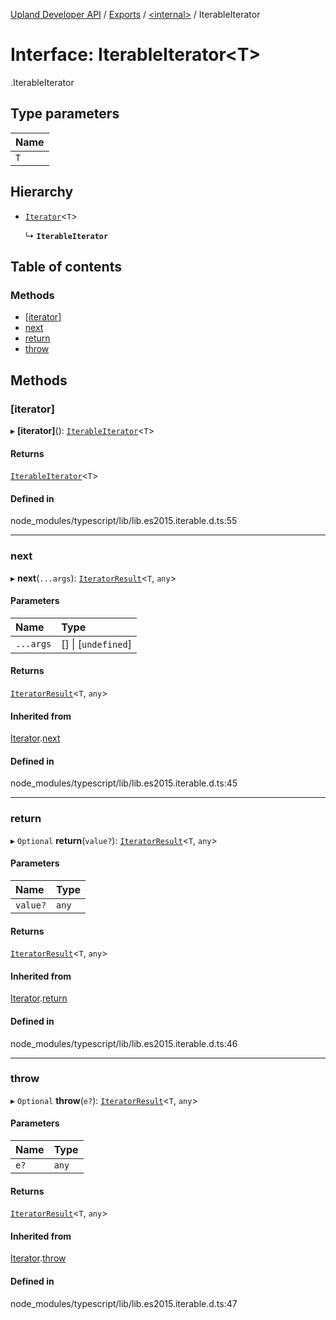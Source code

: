 [Upland Developer API](../README.md) / [Exports](../modules.md) / [<internal\>](../modules/internal_.md) / IterableIterator

# Interface: IterableIterator<T\>

[<internal>](../modules/internal_.md).IterableIterator

## Type parameters

| Name |
| :------ |
| `T` |

## Hierarchy

- [`Iterator`](internal_.Iterator.md)<`T`\>

  ↳ **`IterableIterator`**

## Table of contents

### Methods

- [[iterator]](internal_.IterableIterator.md#[iterator])
- [next](internal_.IterableIterator.md#next)
- [return](internal_.IterableIterator.md#return)
- [throw](internal_.IterableIterator.md#throw)

## Methods

### [iterator]

▸ **[iterator]**(): [`IterableIterator`](internal_.IterableIterator.md)<`T`\>

#### Returns

[`IterableIterator`](internal_.IterableIterator.md)<`T`\>

#### Defined in

node_modules/typescript/lib/lib.es2015.iterable.d.ts:55

___

### next

▸ **next**(`...args`): [`IteratorResult`](../modules/internal_.md#iteratorresult)<`T`, `any`\>

#### Parameters

| Name | Type |
| :------ | :------ |
| `...args` | [] \| [`undefined`] |

#### Returns

[`IteratorResult`](../modules/internal_.md#iteratorresult)<`T`, `any`\>

#### Inherited from

[Iterator](internal_.Iterator.md).[next](internal_.Iterator.md#next)

#### Defined in

node_modules/typescript/lib/lib.es2015.iterable.d.ts:45

___

### return

▸ `Optional` **return**(`value?`): [`IteratorResult`](../modules/internal_.md#iteratorresult)<`T`, `any`\>

#### Parameters

| Name | Type |
| :------ | :------ |
| `value?` | `any` |

#### Returns

[`IteratorResult`](../modules/internal_.md#iteratorresult)<`T`, `any`\>

#### Inherited from

[Iterator](internal_.Iterator.md).[return](internal_.Iterator.md#return)

#### Defined in

node_modules/typescript/lib/lib.es2015.iterable.d.ts:46

___

### throw

▸ `Optional` **throw**(`e?`): [`IteratorResult`](../modules/internal_.md#iteratorresult)<`T`, `any`\>

#### Parameters

| Name | Type |
| :------ | :------ |
| `e?` | `any` |

#### Returns

[`IteratorResult`](../modules/internal_.md#iteratorresult)<`T`, `any`\>

#### Inherited from

[Iterator](internal_.Iterator.md).[throw](internal_.Iterator.md#throw)

#### Defined in

node_modules/typescript/lib/lib.es2015.iterable.d.ts:47
